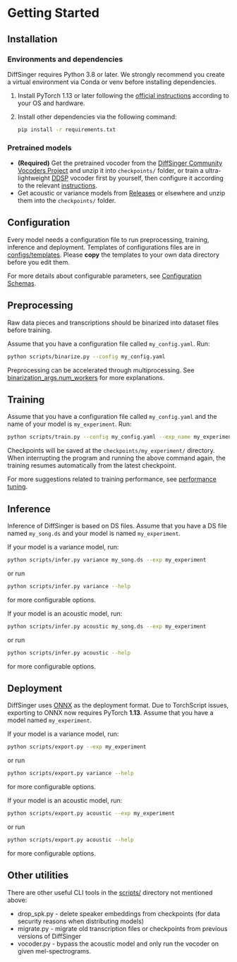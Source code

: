 # Getting Started

## Installation

### Environments and dependencies

DiffSinger requires Python 3.8 or later. We strongly recommend you create a virtual environment via Conda or venv before installing dependencies.

1. Install PyTorch 1.13 or later following the [official instructions](https://pytorch.org/get-started/locally/) according to your OS and hardware.

2. Install other dependencies via the following command:

   ```bash
   pip install -r requirements.txt
   ```

### Pretrained models

- **(Required)** Get the pretrained vocoder from the [DiffSinger Community Vocoders Project](https://openvpi.github.io/vocoders) and unzip it into `checkpoints/` folder, or train a ultra-lightweight [DDSP](https://github.com/yxlllc/pc-ddsp) vocoder first by yourself, then configure it according to the relevant [instructions](https://github.com/yxlllc/pc-ddsp/blob/master/DiffSinger.md).
- Get acoustic or variance models from [Releases](https://github.com/openvpi/DiffSinger/releases) or elsewhere and unzip them into the `checkpoints/` folder.

## Configuration

Every model needs a configuration file to run preprocessing, training, inference and deployment. Templates of configurations files are in [configs/templates](../configs/templates/). Please **copy** the templates to your own data directory before you edit them.

For more details about configurable parameters, see [Configuration Schemas](ConfigurationSchemas.md).

## Preprocessing

Raw data pieces and transcriptions should be binarized into dataset files before training.

Assume that you have a configuration file called `my_config.yaml`. Run:

```bash
python scripts/binarize.py --config my_config.yaml
```

Preprocessing can be accelerated through multiprocessing. See [binarization_args.num_workers](ConfigurationSchemas.md#binarization_args.num_workers) for more explanations.

## Training

Assume that you have a configuration file called `my_config.yaml` and the name of your model is `my_experiment`. Run:

```bash
python scripts/train.py --config my_config.yaml --exp_name my_experiment --reset
```

Checkpoints will be saved at the `checkpoints/my_experiment/` directory. When interrupting the program and running the above command again, the training resumes automatically from the latest checkpoint.

For more suggestions related to training performance, see [performance tuning](BestPractices.md#performance-tuning).

## Inference

Inference of DiffSinger is based on DS files. Assume that you have a DS file named `my_song.ds` and your model is named `my_experiment`.

If your model is a variance model, run:

```bash
python scripts/infer.py variance my_song.ds --exp my_experiment
```

or run

```bash
python scripts/infer.py variance --help
```

for more configurable options.

If your model is an acoustic model, run:

```bash
python scripts/infer.py acoustic my_song.ds --exp my_experiment
```

or run

```bash
python scripts/infer.py acoustic --help
```

for more configurable options.

## Deployment

DiffSinger uses [ONNX](https://onnx.ai/) as the deployment format. Due to TorchScript issues, exporting to ONNX now requires PyTorch **1.13**. Assume that you have a model named `my_experiment`.

If your model is a variance model, run:

```bash
python scripts/export.py --exp my_experiment
```

or run

```bash
python scripts/export.py variance --help
```

for more configurable options.

If your model is an acoustic model, run:

```bash
python scripts/export.py acoustic --exp my_experiment
```

or run

```bash
python scripts/export.py acoustic --help
```

for more configurable options.

## Other utilities

There are other useful CLI tools in the [scripts/](../scripts/) directory not mentioned above:

- drop_spk.py - delete speaker embeddings from checkpoints (for data security reasons when distributing models)
- migrate.py - migrate old transcription files or checkpoints from previous versions of DiffSinger
- vocoder.py - bypass the acoustic model and only run the vocoder on given mel-spectrograms.
